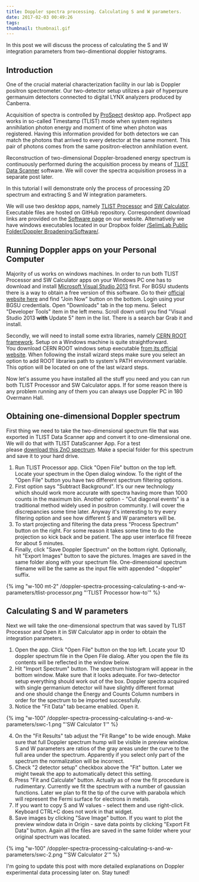 ```yaml
---
title: Doppler spectra processing. Calculating S and W parameters.
date: 2017-02-03 00:49:26
tags:
thumbnail: thumbnail.gif
---
```


In this post we will discuss the process of calculating the S and W integration parameters from two-dimentional doppler histograms.
<!--more-->

<h2>Introduction</h2>
One of the crucial material characterization facility in our lab is Doppler positron spectrometer. Our two-detector setup utilizes a pair of hyperpure germanuim detectors connected to digital LYNX analyzers produced by Canberra.

Acquisition of spectra is controlled by <a href="http://www.canberra.com/products/radiochemistry_lab/prospect-software.asp">ProSpect</a> desktop app. ProSpect app works in so-called Timestamp (TLIST) mode when system registers annihilation photon energy and moment of time when photon was registered. Having this information provided for both detectors we can match the photons that arrived to every detector at the same moment. This pair of photons comes from the same positron-electron annihilation event.

Reconstruction of two-dimensional Doppler-broadened energy spectrum is continuously performed during the acquisition process by means of <a href="http://www.canberra.com/products/research/education-lab-kits_tlist.asp">TLIST Data Scanner</a> software. We will cover the spectra acquisition prosess in a separate post later.

In this tutorial I will demonstrate only the process of processing 2D spectrum and extracting S and W integration parameters.

We will use two desktop apps, namely <a href="http://physics.bgsu.edu/selimlab/selimlab/doppler-annihilation-radiation-software">TLIST Processor</a> and <a href="http://physics.bgsu.edu/selimlab/selimlab/s-w-doppler-parameters-software">SW Calculator</a>. Executable files are hosted on GitHub repository. Correspondent download links are provided on the <a href="http://physics.bgsu.edu/selimlab/selimlab/software">Software page</a> on our website. Alternatively we have windows executables located in our Dropbox folder <a href="https://www.dropbox.com/sh/buqs5iarnvm8wn0/AABHqBWhy3CZZlbHGG-9Vi8Ea?dl=0">/SelimLab Public Folder/Doppler Broadening/Software/</a>.
<h2>Running Doppler apps on your Personal Computer</h2>
Majority of us works on windows machines. In order to run both TLIST Processor and SW Calculator apps on your Windows PC one has to download and install <a href="https://www.microsoft.com/en-us/download/details.aspx?id=48138">Microsoft Visual Studio 2013</a> first. For BGSU students there is a way to obtain a free version of this software. Go to their <a href="https://www.visualstudio.com/free-developer-offers/">official website here</a> and find "Join Now" button on the bottom. Login using your BGSU credentials. Open "Downloads" tab in the top menu. Select "Developer Tools" item in the left menu. Scroll down until you find "Visual Studio 2013 <strong>with</strong> Update 5" item in the list. There is a search bar Grab it and install.

Secondly, we will need to install some extra libraries, namely <a href="https://root.cern.ch/">CERN ROOT framework</a>. Setup on a Windows machine is quite straightforward. You download CERN ROOT windows setup executable <a href="https://root.cern.ch/download/root_v5.34.36.win32.vc12.exe">from its official website</a>. When following the install wizard steps make sure you select an option to add ROOT libraries path to system's PATH environment variable. This option will be located on one of the last wizard steps.

Now let's assume you have installed all the stuff you need and you can run both TLIST Processor and SW Calculator apps. If for some reason there is any problem running any of them you can always use Doppler PC in 180 Overmann Hall.

<h2>Obtaining one-dimensional Doppler spectrum</h2>
First thing we need to take the two-dimensional spectrum file that was exported in TLIST Data Scanner app and convert it to one-dimensional one. We will do that with TLIST DataScanner App. For a test please <a href="https://www.dropbox.com/s/rygx56z0b6bkwha/test-spectrum.txt?dl=0">download this ZnO spectrum</a>. Make a special folder for this spectrum and save it to your hard drive.
<ol>
 	<li>Run TLIST Processor app. Click "Open File" button on the top left. Locate your spectrum in the Open dialog window. To the right of the "Open File" button you have two different spectrum filtering options.</li>
 	<li>First option says "Subtract Background". It's our new technology which should work more accurate with spectra having more than 1000 counts in the maximum bin. Another option - "Cut diagonal events" is a traditional method widely used in positron community. I will cover the discrepancies some time later. Anyway it's interesting to try every filtering option and see how different S and W parameters will be.</li>
 	<li>To start projecting and filtering the data press "Process Spectrum" button on the right. For some reason it takes some time to do the projection so kick back and be patient. The app user interface fill freeze for about 5 minutes.</li>
 	<li>Finally, click "Save Doppler Spectrum" on the bottom right. Optionally, hit "Export Images" button to save the pictures. Images are saved in the same folder along with your spectrum file. One-dimensional spectrum filename will be the same as the input file with appended "-doppler" suffix.</li>
</ol>

{% img "w-100 mt-2" /doppler-spectra-processing-calculating-s-and-w-parameters/tlist-processor.png "'TLIST Processor how-to'" %}

<h2>Calculating S and W parameters</h2>
Next we will take the one-dimensional spectrum that was saved by TLIST Processor and Open it in SW Calculator app in order to obtain the integration parameters.
<ol>
 	<li>Open the app. Click "Open File" button on the top left. Locate your 1D doppler spectrum file in the Open File dialog. After you open the file its contents will be reflected in the window below.</li>
 	<li>Hit "Import Spectrum" button. The spectrum histogram will appear in the bottom window. Make sure that it looks adequate. For two-detector setup everything should work out of the box. Doppler spectra acquired with single germanium detector will have slightly different format and one should change the Energy and Counts Column numbers in order for the spectrum to be imported successfully.</li>
 	<li>Notice the "Fit Data" tab became enabled. Open it.</li>
</ol>
{% img "w-100" /doppler-spectra-processing-calculating-s-and-w-parameters/swc-1.png "'SW Calculator 1'" %}

<ol start="4">
 	<li>On the "Fit Results" tab adjust the "Fit Range" to be wide enough. Make sure that full Doppler spectrum hump will be visible in preview window. S and W parameters are ratios of the gray areas under the curve to the full area under the spectrum. Apparently if you select only part of the spectrum the normalization will be incorrect.</li>
 	<li>Check "2 detector setup" checkbox above the "Fit" button. Later we might tweak the app to automatically detect this setting.</li>
 	<li>Press "Fit and Calculate" button. Actually as of now the fit procedure is rudimentary. Currently we fit the spectrum with a number of gaussian functions. Later we plan to fit the tip of the curve with parabola which will represent the Fermi surface for electrons in metals.</li>
 	<li>If you want to copy S and W values - select them and use right-click. Keyboard CTRL+C does not work in that widget.</li>
 	<li>Save images by clicking "Save Image" button. If you want to plot the preview window data in Origin - save data points by clicking "Export Fit Data" button. Again all the files are saved in the same folder where your original spectrum was located.</li>
</ol>

{% img "w-100" /doppler-spectra-processing-calculating-s-and-w-parameters/swc-2.png "'SW Calculator 2'" %}

I'm going to update this post with more detailed explanations on Doppler experimental data processing later on. Stay tuned!